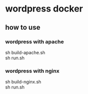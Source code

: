 # wordpress docker
## how to use
### wordpress with apache
sh build-apache.sh  
sh run.sh

### wordpress with nginx
sh build-nginx.sh  
sh run.sh
